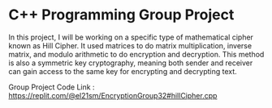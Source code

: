 # C++ Programming Group Project
In this project, I will be working on a specific type of mathematical cipher known as Hill Cipher. It used matrices to do matrix multiplication, inverse matrix, and modulo arithmetic to do encryption and decryption. This method is also a symmetric key cryptography, meaning both sender and receiver can gain access to the same key for encrypting and decrypting text.

Group Project Code Link :
https://replit.com/@el21sm/EncryptionGroup32#hillCipher.cpp
